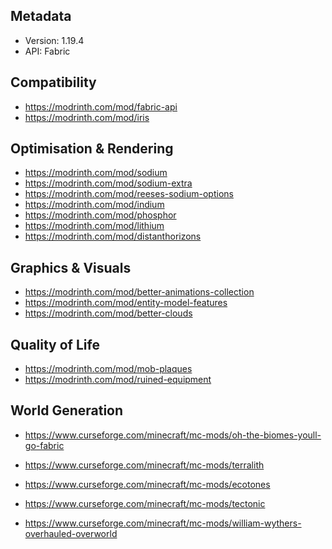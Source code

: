 ## Metadata

- Version: 1.19.4
- API: Fabric

## Compatibility

- https://modrinth.com/mod/fabric-api
- https://modrinth.com/mod/iris

## Optimisation & Rendering

- https://modrinth.com/mod/sodium
- https://modrinth.com/mod/sodium-extra
- https://modrinth.com/mod/reeses-sodium-options
- https://modrinth.com/mod/indium
- https://modrinth.com/mod/phosphor
- https://modrinth.com/mod/lithium
- https://modrinth.com/mod/distanthorizons

## Graphics & Visuals 

- https://modrinth.com/mod/better-animations-collection
- https://modrinth.com/mod/entity-model-features
- https://modrinth.com/mod/better-clouds

## Quality of Life

- https://modrinth.com/mod/mob-plaques
- https://modrinth.com/mod/ruined-equipment

## World Generation

- https://www.curseforge.com/minecraft/mc-mods/oh-the-biomes-youll-go-fabric
- https://www.curseforge.com/minecraft/mc-mods/terralith

- https://www.curseforge.com/minecraft/mc-mods/ecotones
- https://www.curseforge.com/minecraft/mc-mods/tectonic
- https://www.curseforge.com/minecraft/mc-mods/william-wythers-overhauled-overworld

